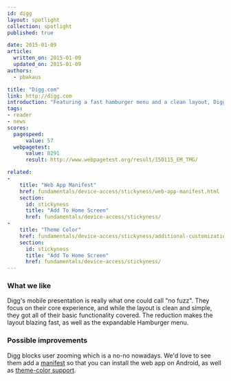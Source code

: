 ```yaml
---
id: digg
layout: spotlight
collection: spotlight
published: true

date: 2015-01-09
article:
  written_on: 2015-01-09
  updated_on: 2015-01-09
authors:
  - pbakaus

title: "Digg.com"
link: http://digg.com
introduction: "Featuring a fast hamburger menu and a clean layout, Digg works amazingly well on mobile."
tags: 
- reader
- news
scores:
  pagespeed:
      value: 57
  webpagetest:
      value: 8291
      result: http://www.webpagetest.org/result/150115_EM_TMG/

related:
-
    title: "Web App Manifest"
    href: fundamentals/device-access/stickyness/web-app-manifest.html
    section:
      id: stickyness
      title: "Add To Home Screen"
      href: fundamentals/device-access/stickyness/
-
    title: "Theme Color"
    href: fundamentals/device-access/stickyness/additional-customizations.html
    section:
      id: stickyness
      title: "Add To Home Screen"
      href: fundamentals/device-access/stickyness/
---
```


<h3>What we like</h3>

<p>Digg's mobile presentation is really what one could call "no fuzz". They focus on their core experience, and while the layout is clean and simple, they got all of their basic functionality covered. The reduction makes the layout blazing fast, as well as the expandable Hamburger menu.</p>

<h3>Possible improvements</h3>

<p>Digg blocks user zooming which is a no-no nowadays. We'd love to see them add a <a href="{{site.baseurl}}/{{page.related[0].href}}">manifest</a> so that you can install the web app on Android, as well as <a href="{{site.baseurl}}/{{page.related[1].href}}">theme-color support</a>.</p>